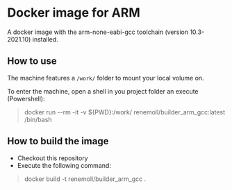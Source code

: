 # Docker image for ARM

A docker image with the arm-none-eabi-gcc toolchain (version 10.3-2021.10) installed.

## How to use

The machine features a `/work/` folder to mount your local volume on.

To enter the machine, open a shell in you project folder an execute (Powershell):
> docker run --rm -it -v ${PWD}:/work/ renemoll/builder_arm_gcc:latest /bin/bash

## How to build the image

* Checkout this repository
* Execute the following command:
> docker build -t renemoll/builder_arm_gcc .
